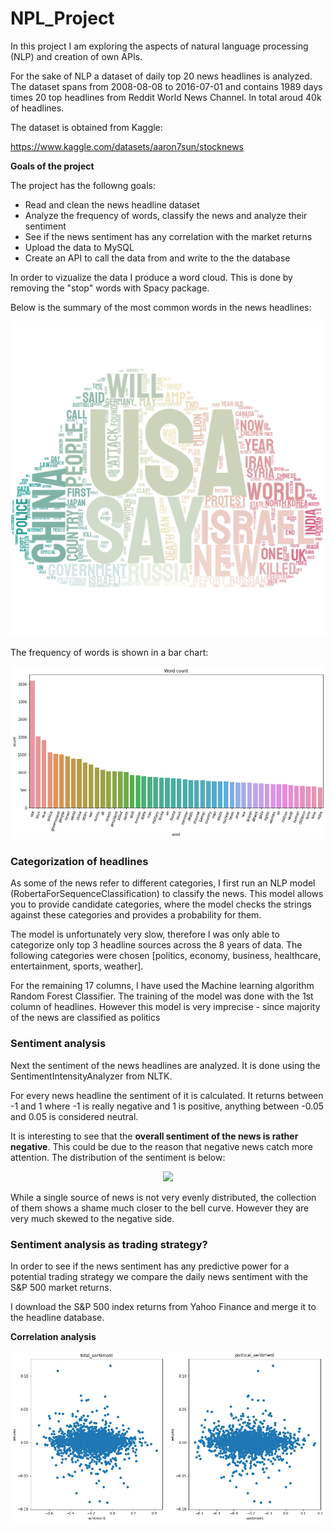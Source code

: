 # NPL_Project

In this project I am exploring the aspects of natural language processing (NLP) and creation of own APIs.

For the sake of NLP a dataset of daily top 20 news headlines is analyzed. The dataset spans from 2008-08-08 to 2016-07-01 and contains 1989 days times 20 top headlines from Reddit World News Channel. In total aroud 40k of headlines.

The dataset is obtained from Kaggle:

https://www.kaggle.com/datasets/aaron7sun/stocknews

**Goals of the project**

The project has the followng goals:
- Read and clean the news headline dataset
- Analyze the frequency of words, classify the news and analyze their sentiment
- See if the news sentiment has any correlation with the market returns
- Upload the data to MySQL
- Create an API to call the data from and write to the the database

In order to vizualize the data I produce a word cloud. This is done by removing the "stop" words with Spacy package.

Below is the summary of the most common words in the news headlines:

<p align="center">
<img src="https://github.com/berserkus/NLP_Project/blob/main/images/word_cloud.png">
</p>

The frequency of words is shown in a bar chart:

<p align="center">
<img src="https://github.com/berserkus/NLP_Project/blob/main/images/word_count.png">
</p>


### Categorization of headlines

As some of the news refer to different categories, I first run an NLP model (RobertaForSequenceClassification) to classify the news. This model allows you to provide candidate categories, where the model checks the strings against these categories and provides a probability for them.

The model is unfortunately very slow, therefore I was only able to categorize only top 3 headline sources across the 8 years of data. The following categories were chosen [politics, economy, business, healthcare, entertainment, sports, weather].

For the remaining 17 columns, I have used the Machine learning algorithm Random Forest Classifier. The training of the model was done with the 1st column of headlines. However this model is very imprecise - since majority of the news are classified as politics

### Sentiment analysis

Next the sentiment of the news headlines are analyzed. It is done using the SentimentIntensityAnalyzer from NLTK.

For every news headline the sentiment of it is calculated. It returns between -1 and 1 where -1 is really negative and 1 is positive, anything between -0.05 and 0.05 is considered neutral.

It is interesting to see that the **overall sentiment of the news is rather negative**. This could be due to the reason that negative news catch more attention. The distribution of the sentiment is below:

<p align="center">
<img src="https://github.com/berserkus/NLP_Project/blob/main/images/sentiment_histogram.png">
</p>

While a single source of news is not very evenly distributed, the collection of them shows a shame much closer to the bell curve. However they are very much skewed to the negative side.


### Sentiment analysis as trading strategy?

In order to see if the news sentiment has any predictive power for a potential trading strategy we compare the daily news sentiment with the S&P 500 market returns.

I download the S&P 500 index returns from Yahoo Finance and merge it to the headline database.

**Correlation analysis**

<p align="center">
<img src="https://github.com/berserkus/NLP_Project/blob/main/images/correlation.png">
</p>
